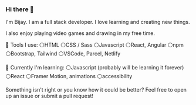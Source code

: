### Hi there 👋

I'm Bijay. I am a full stack developer. I love learning and creating new things. 

I also enjoy playing video games and drawing in my free time.

:hammer: Tools I use:
:white_circle:HTML
:white_circle:CSS / Sass
:white_circle:Javascript
:white_circle:React, Angular
:white_circle:npm
:white_circle:Bootstrap, Tailwind
:white_circle:VSCode, Parcel, Netlify

:seedling: Currently I'm learning:
:white_circle:Javascript (probably will be learning it forever)
:white_circle:React
:white_circle:Framer Motion, animations
:white_circle:accessibility

Something isn't right or you know how it could be better? Feel free to open up an issue or submit a pull request!
